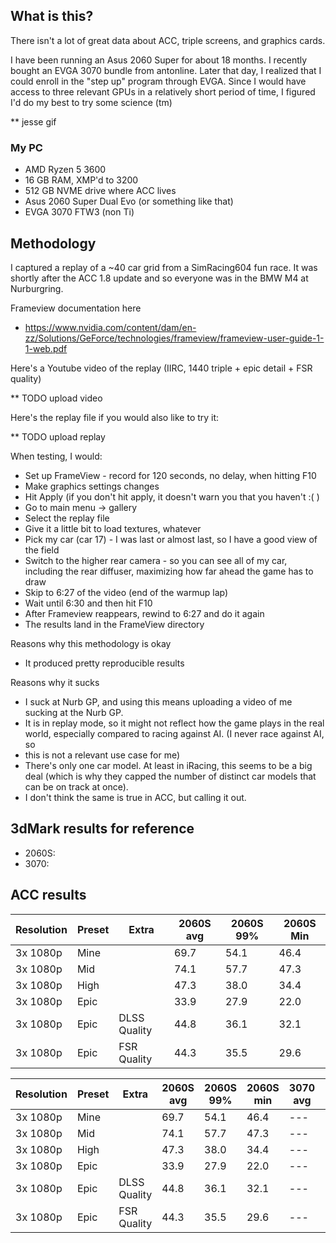 ## What is this?

There isn't a lot of great data about ACC, triple screens, and graphics cards.

I have been running an Asus 2060 Super for about 18 months. I recently bought an EVGA 3070 bundle from antonline. 
Later that day, I realized that I could enroll in the "step up" program through EVGA. 
Since I would have access to three relevant GPUs in a relatively short period of time, I figured I'd do my best to try some science (tm)

** jesse gif

### My PC

* AMD Ryzen 5 3600
* 16 GB RAM, XMP'd to 3200
* 512 GB NVME drive where ACC lives
* Asus 2060 Super Dual Evo (or something like that)
* EVGA 3070 FTW3 (non Ti)

## Methodology

I captured a replay of a ~40 car grid from a SimRacing604 fun race. It was shortly after the ACC 1.8 update and so everyone was in the BMW M4 at Nurburgring.

Frameview documentation here
* https://www.nvidia.com/content/dam/en-zz/Solutions/GeForce/technologies/frameview/frameview-user-guide-1-1-web.pdf

Here's a Youtube video of the replay (IIRC, 1440 triple + epic detail + FSR quality)

** TODO upload video

Here's the replay file if you would also like to try it:

** TODO upload replay

When testing, I would:
* Set up FrameView - record for 120 seconds, no delay, when hitting F10
* Make graphics settings changes
* Hit Apply (if you don't hit apply, it doesn't warn you that you haven't :( )
* Go to main menu -> gallery
* Select the replay file
* Give it a little bit to load textures, whatever
* Pick my car (car 17) - I was last or almost last, so I have a good view of the field
* Switch to the higher rear camera - so you can see all of my car, including the rear diffuser, maximizing how far ahead the game has to draw
* Skip to 6:27 of the video (end of the warmup lap)
* Wait until 6:30 and then hit F10
* After Frameview reappears, rewind to 6:27 and do it again
* The results land in the FrameView directory

Reasons why this methodology is okay
* It produced pretty reproducible results

Reasons why it sucks
* I suck at Nurb GP, and using this means uploading a video of me sucking at the Nurb GP.
* It is in replay mode, so it might not reflect how the game plays in the real world, especially compared to racing against AI. (I never race against AI, so
* this is not a relevant use case for me)
* There's only one car model. At least in iRacing, this seems to be a big deal (which is why they capped the number of distinct car models that can be on track at once). 
* I don't think the same is true in ACC, but calling it out. 

## 3dMark results for reference

* 2060S: 
* 3070: 

## ACC results

| Resolution | Preset | Extra | 2060S avg | 2060S 99% | 2060S Min |
| --- | --- | --- | --- | --- | --- |
| 3x 1080p | Mine | | 69.7 | 54.1 | 46.4 |
| 3x 1080p | Mid | | 74.1 | 57.7 | 47.3 |
| 3x 1080p | High | | 47.3 | 38.0 | 34.4 |
| 3x 1080p | Epic | | 33.9 | 27.9 | 22.0 |
| 3x 1080p | Epic | DLSS Quality | 44.8 | 36.1 | 32.1 |
| 3x 1080p | Epic | FSR Quality | 44.3 | 35.5 | 29.6 |

| Resolution | Preset | Extra | 2060S avg | 2060S 99% | 2060S min | 3070 avg | 3070 99% | 3070 min
| --- | --- | --- | --- | --- | --- | --- | --- | --- | 
| 3x 1080p | Mine | | 69.7 | 54.1 | 46.4 |--- | --- | --- | 
| 3x 1080p | Mid | | 74.1 | 57.7 | 47.3 |--- | --- | --- | 
| 3x 1080p | High | | 47.3 | 38.0 | 34.4 |--- | --- | --- | 
| 3x 1080p | Epic | | 33.9 | 27.9 | 22.0 |--- | --- | --- | 
| 3x 1080p | Epic | DLSS Quality | 44.8 | 36.1 | 32.1 |--- | --- | --- | 
| 3x 1080p | Epic | FSR Quality | 44.3 | 35.5 | 29.6 |--- | --- | --- | 

